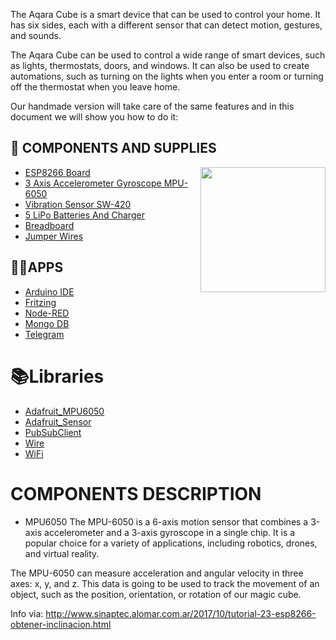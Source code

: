 The Aqara Cube is a smart device that can be used to control your home. It has six sides, each with a different sensor that can detect motion, gestures, and sounds.

The Aqara Cube can be used to control a wide range of smart devices, such as lights, thermostats, doors, and windows. It can also be used to create automations, such as turning on the lights when you enter a room or turning off the thermostat when you leave home.

Our handmade version will take care of the same features and in this document we will show you how to do it:

🔌 COMPONENTS AND SUPPLIES
--------------------------

<img align="right" src="https://github.com/isbkch/esp32-aws-weather-station/blob/master/docs/esp-32.jpg?raw=true" style="max-width:100%;" height="200">

*   [ESP8266 Board](https://amzn.eu/d/aHI7mCz)
*   [3 Axis Accelerometer Gyroscope MPU-6050](https://amzn.eu/d/f57rFlo) 
*   [Vibration Sensor SW-420](https://amzn.eu/d/2fdRQOv) 
*   [5 LiPo Batteries And Charger](https://amzn.eu/d/7FSwxyN)
*   [Breadboard](https://amzn.eu/d/8O4BMnn)
*   [Jumper Wires](https://amzn.eu/d/6FpwoLk)

👨‍💻​APPS
------

*   [Arduino IDE](https://www.arduino.cc/en/software)
*   [Fritzing](https://fritzing.org/)
*   [Node-RED](https://nodered.org/)
*   [Mongo DB](https://www.mongodb.com/es)
*   [Telegram](https://web.telegram.org/)

📚Libraries
=====
*   [Adafruit_MPU6050](https://github.com/adafruit/Adafruit_MPU6050)
*   [Adafruit_Sensor](https://github.com/adafruit/Adafruit_Sensor)
*   [PubSubClient](https://www.arduinolibraries.info/libraries/pub-sub-client)
*   [Wire](https://github.com/espressif/arduino-esp32/tree/master/libraries/Wire)
*   [WiFi](https://github.com/espressif/arduino-esp32/tree/master/libraries/WiFi)



COMPONENTS DESCRIPTION
==============================
* MPU6050
The MPU-6050 is a 6-axis motion sensor that combines a 3-axis accelerometer and a 3-axis gyroscope in a single chip. It is a popular choice for a variety of applications, including robotics, drones, and virtual reality.

The MPU-6050 can measure acceleration and angular velocity in three axes: x, y, and z. This data is going to be used to track the movement of an object, such as the position, orientation, or rotation of our magic cube.

Info via: http://www.sinaptec.alomar.com.ar/2017/10/tutorial-23-esp8266-obtener-inclinacion.html
